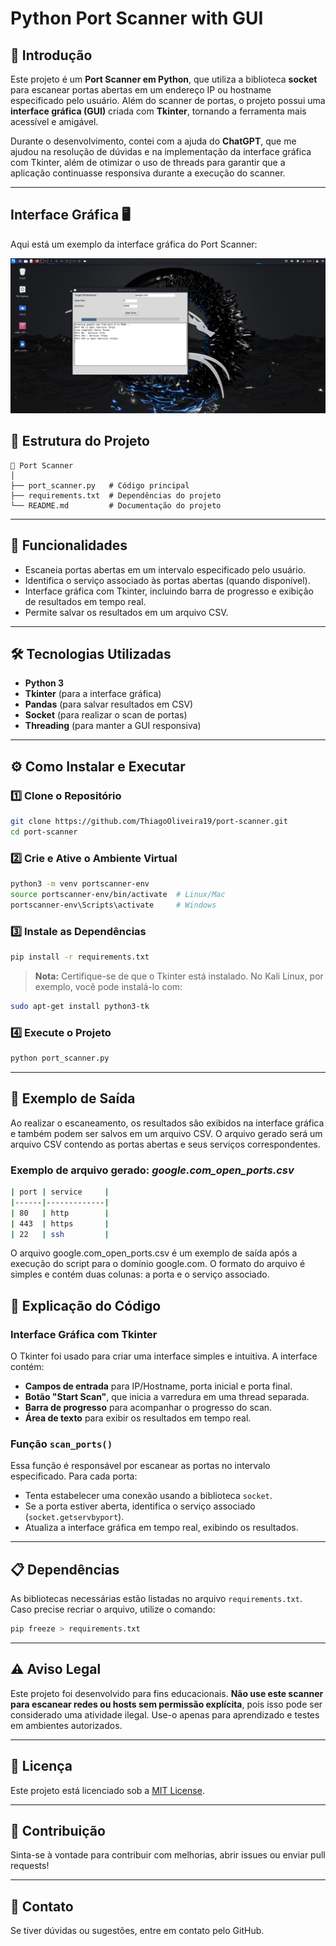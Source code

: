 # Python Port Scanner with GUI

## 📌 Introdução
Este projeto é um **Port Scanner em Python**, que utiliza a biblioteca **socket** para escanear portas abertas em um endereço IP ou hostname especificado pelo usuário. Além do scanner de portas, o projeto possui uma **interface gráfica (GUI)** criada com **Tkinter**, tornando a ferramenta mais acessível e amigável.  

Durante o desenvolvimento, contei com a ajuda do **ChatGPT**, que me ajudou na resolução de dúvidas e na implementação da interface gráfica com Tkinter, além de otimizar o uso de threads para garantir que a aplicação continuasse responsiva durante a execução do scanner.

---

## Interface Gráfica 🖥️
Aqui está um exemplo da interface gráfica do Port Scanner:

![Interface do Port Scanner](interface.png)




## 📂 Estrutura do Projeto
```
📁 Port Scanner
│
├── port_scanner.py   # Código principal
├── requirements.txt  # Dependências do projeto
└── README.md         # Documentação do projeto
```

---

## 🚀 Funcionalidades
- Escaneia portas abertas em um intervalo especificado pelo usuário.
- Identifica o serviço associado às portas abertas (quando disponível).
- Interface gráfica com Tkinter, incluindo barra de progresso e exibição de resultados em tempo real.
- Permite salvar os resultados em um arquivo CSV.

---

## 🛠 Tecnologias Utilizadas
- **Python 3**  
- **Tkinter** (para a interface gráfica)  
- **Pandas** (para salvar resultados em CSV)  
- **Socket** (para realizar o scan de portas)  
- **Threading** (para manter a GUI responsiva)  

---

## ⚙️ Como Instalar e Executar

### 1️⃣ Clone o Repositório
```bash
git clone https://github.com/ThiagoOliveira19/port-scanner.git
cd port-scanner
```

### 2️⃣ Crie e Ative o Ambiente Virtual
```bash
python3 -m venv portscanner-env
source portscanner-env/bin/activate  # Linux/Mac
portscanner-env\Scripts\activate     # Windows
```

### 3️⃣ Instale as Dependências
```bash
pip install -r requirements.txt
```

> **Nota:** Certifique-se de que o Tkinter está instalado. No Kali Linux, por exemplo, você pode instalá-lo com:
```bash
sudo apt-get install python3-tk
```

### 4️⃣ Execute o Projeto
```bash
python port_scanner.py
```

---
## 📜  Exemplo de Saída
Ao realizar o escaneamento, os resultados são exibidos na interface gráfica e também podem ser salvos em um arquivo CSV. O arquivo gerado será um arquivo CSV contendo as portas abertas e seus serviços correspondentes.

### Exemplo de arquivo gerado: ***google.com_open_ports.csv***
```bash
| port | service     |
|------|-------------|
| 80   | http        |
| 443  | https       |
| 22   | ssh         |
```
O arquivo google.com_open_ports.csv é um exemplo de saída após a execução do script para o domínio google.com. O formato do arquivo é simples e contém duas colunas: a porta e o serviço associado.

## 📜 Explicação do Código

### Interface Gráfica com Tkinter
O Tkinter foi usado para criar uma interface simples e intuitiva. A interface contém:
- **Campos de entrada** para IP/Hostname, porta inicial e porta final.
- **Botão "Start Scan"**, que inicia a varredura em uma thread separada.
- **Barra de progresso** para acompanhar o progresso do scan.
- **Área de texto** para exibir os resultados em tempo real.

### Função `scan_ports()`
Essa função é responsável por escanear as portas no intervalo especificado. Para cada porta:
- Tenta estabelecer uma conexão usando a biblioteca `socket`.
- Se a porta estiver aberta, identifica o serviço associado (`socket.getservbyport`).
- Atualiza a interface gráfica em tempo real, exibindo os resultados.

---

## 📋 Dependências
As bibliotecas necessárias estão listadas no arquivo `requirements.txt`. Caso precise recriar o arquivo, utilize o comando:
```bash
pip freeze > requirements.txt
```

---

## ⚠️ Aviso Legal
Este projeto foi desenvolvido para fins educacionais. **Não use este scanner para escanear redes ou hosts sem permissão explícita**, pois isso pode ser considerado uma atividade ilegal. Use-o apenas para aprendizado e testes em ambientes autorizados.

---

## 📄 Licença
Este projeto está licenciado sob a [MIT License](https://opensource.org/licenses/MIT).  

---

## 🌟 Contribuição
Sinta-se à vontade para contribuir com melhorias, abrir issues ou enviar pull requests!

---

## 📧 Contato
Se tiver dúvidas ou sugestões, entre em contato pelo GitHub.
